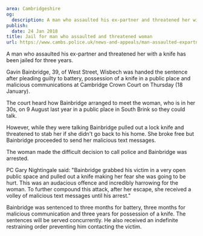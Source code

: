 ```yaml
area: Cambridgeshire
og:
  description: A man who assaulted his ex-partner and threatened her with a knife has been jailed for three years.
publish:
  date: 24 Jan 2018
title: Jail for man who assaulted and threatened woman
url: https://www.cambs.police.uk/news-and-appeals/man-assaulted-expartner
```

A man who assaulted his ex-partner and threatened her with a knife has been jailed for three years.

Gavin Bainbridge, 39, of West Street, Wisbech was handed the sentence after pleading guilty to battery, possession of a knife in a public place and malicious communications at Cambridge Crown Court on Thursday (18 January).

The court heard how Bainbridge arranged to meet the woman, who is in her 30s, on 9 August last year in a public place in South Brink so they could talk.

However, while they were talking Bainbridge pulled out a lock knife and threatened to stab her if she didn't go back to his home. She broke free but Bainbridge proceeded to send her malicious text messages.

The woman made the difficult decision to call police and Bainbridge was arrested.

PC Gary Nightingale said: "Bainbridge grabbed his victim in a very open public space and pulled out a knife making her fear she was going to be hurt. This was an audacious offence and incredibly harrowing for the woman. To further compound this attack, after her escape, she received a volley of malicious text messages until his arrest."

Bainbridge was sentenced to three months for battery, three months for malicious communication and three years for possession of a knife. The sentences will be served concurrently. He also received an indefinite restraining order preventing him contacting the victim.
